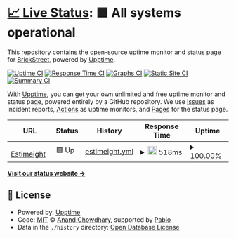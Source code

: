 # [📈 Live Status](https://monitoring.estim8.io): <!--live status--> **🟩 All systems operational**

This repository contains the open-source uptime monitor and status page for [BrickStreet](https://monitoring.estim8.io), powered by [Upptime](https://github.com/upptime/upptime).

[![Uptime CI](https://github.com/BrickStreet/monitoring/workflows/Uptime%20CI/badge.svg)](https://github.com/BrickStreet/monitoring/actions?query=workflow%3A%22Uptime+CI%22)
[![Response Time CI](https://github.com/BrickStreet/monitoring/workflows/Response%20Time%20CI/badge.svg)](https://github.com/BrickStreet/monitoring/actions?query=workflow%3A%22Response+Time+CI%22)
[![Graphs CI](https://github.com/BrickStreet/monitoring/workflows/Graphs%20CI/badge.svg)](https://github.com/BrickStreet/monitoring/actions?query=workflow%3A%22Graphs+CI%22)
[![Static Site CI](https://github.com/BrickStreet/monitoring/workflows/Static%20Site%20CI/badge.svg)](https://github.com/BrickStreet/monitoring/actions?query=workflow%3A%22Static+Site+CI%22)
[![Summary CI](https://github.com/BrickStreet/monitoring/workflows/Summary%20CI/badge.svg)](https://github.com/BrickStreet/monitoring/actions?query=workflow%3A%22Summary+CI%22)

With [Upptime](https://upptime.js.org), you can get your own unlimited and free uptime monitor and status page, powered entirely by a GitHub repository. We use [Issues](https://github.com/BrickStreet/monitoring/issues) as incident reports, [Actions](https://github.com/BrickStreet/monitoring/actions) as uptime monitors, and [Pages](https://monitoring.estim8.io) for the status page.

<!--start: status pages-->
<!-- This summary is generated by Upptime (https://github.com/upptime/upptime) -->
<!-- Do not edit this manually, your changes will be overwritten -->
<!-- prettier-ignore -->
| URL | Status | History | Response Time | Uptime |
| --- | ------ | ------- | ------------- | ------ |
| <img alt="" src="https://icons.duckduckgo.com/ip3/www.estim8.io.ico" height="13"> [Estimeight](https://www.estim8.io) | 🟩 Up | [estimeight.yml](https://github.com/BrickStr8t/monitoring/commits/HEAD/history/estimeight.yml) | <details><summary><img alt="Response time graph" src="./graphs/estimeight/response-time-week.png" height="20"> 518ms</summary><br><a href="https://up.estim8.io/history/estimeight"><img alt="Response time 518" src="https://img.shields.io/endpoint?url=https%3A%2F%2Fraw.githubusercontent.com%2FBrickStr8t%2Fmonitoring%2FHEAD%2Fapi%2Festimeight%2Fresponse-time.json"></a><br><a href="https://up.estim8.io/history/estimeight"><img alt="24-hour response time 518" src="https://img.shields.io/endpoint?url=https%3A%2F%2Fraw.githubusercontent.com%2FBrickStr8t%2Fmonitoring%2FHEAD%2Fapi%2Festimeight%2Fresponse-time-day.json"></a><br><a href="https://up.estim8.io/history/estimeight"><img alt="7-day response time 518" src="https://img.shields.io/endpoint?url=https%3A%2F%2Fraw.githubusercontent.com%2FBrickStr8t%2Fmonitoring%2FHEAD%2Fapi%2Festimeight%2Fresponse-time-week.json"></a><br><a href="https://up.estim8.io/history/estimeight"><img alt="30-day response time 518" src="https://img.shields.io/endpoint?url=https%3A%2F%2Fraw.githubusercontent.com%2FBrickStr8t%2Fmonitoring%2FHEAD%2Fapi%2Festimeight%2Fresponse-time-month.json"></a><br><a href="https://up.estim8.io/history/estimeight"><img alt="1-year response time 518" src="https://img.shields.io/endpoint?url=https%3A%2F%2Fraw.githubusercontent.com%2FBrickStr8t%2Fmonitoring%2FHEAD%2Fapi%2Festimeight%2Fresponse-time-year.json"></a></details> | <details><summary><a href="https://up.estim8.io/history/estimeight">100.00%</a></summary><a href="https://up.estim8.io/history/estimeight"><img alt="All-time uptime 100.00%" src="https://img.shields.io/endpoint?url=https%3A%2F%2Fraw.githubusercontent.com%2FBrickStr8t%2Fmonitoring%2FHEAD%2Fapi%2Festimeight%2Fuptime.json"></a><br><a href="https://up.estim8.io/history/estimeight"><img alt="24-hour uptime 100.00%" src="https://img.shields.io/endpoint?url=https%3A%2F%2Fraw.githubusercontent.com%2FBrickStr8t%2Fmonitoring%2FHEAD%2Fapi%2Festimeight%2Fuptime-day.json"></a><br><a href="https://up.estim8.io/history/estimeight"><img alt="7-day uptime 100.00%" src="https://img.shields.io/endpoint?url=https%3A%2F%2Fraw.githubusercontent.com%2FBrickStr8t%2Fmonitoring%2FHEAD%2Fapi%2Festimeight%2Fuptime-week.json"></a><br><a href="https://up.estim8.io/history/estimeight"><img alt="30-day uptime 100.00%" src="https://img.shields.io/endpoint?url=https%3A%2F%2Fraw.githubusercontent.com%2FBrickStr8t%2Fmonitoring%2FHEAD%2Fapi%2Festimeight%2Fuptime-month.json"></a><br><a href="https://up.estim8.io/history/estimeight"><img alt="1-year uptime 100.00%" src="https://img.shields.io/endpoint?url=https%3A%2F%2Fraw.githubusercontent.com%2FBrickStr8t%2Fmonitoring%2FHEAD%2Fapi%2Festimeight%2Fuptime-year.json"></a></details>

<!--end: status pages-->

[**Visit our status website →**](https://monitoring.estim8.io)

## 📄 License

- Powered by: [Upptime](https://github.com/upptime/upptime)
- Code: [MIT](./LICENSE) © [Anand Chowdhary](https://anandchowdhary.com), supported by [Pabio](https://pabio.com)
- Data in the `./history` directory: [Open Database License](https://opendatacommons.org/licenses/odbl/1-0/)
